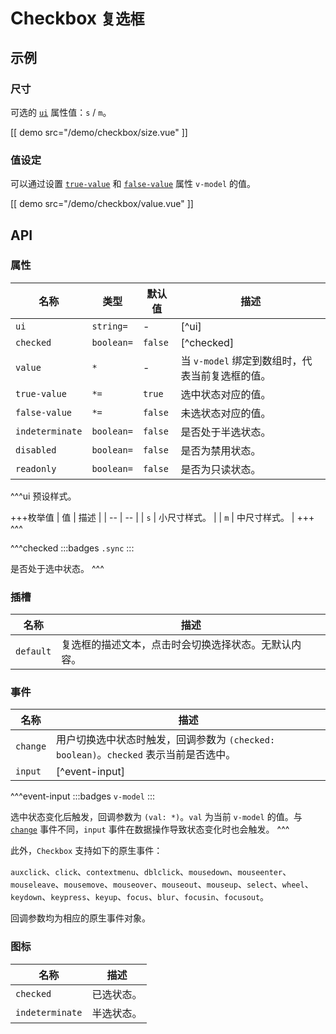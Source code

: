 # Checkbox <small>复选框</small>

## 示例

### 尺寸

可选的 [`ui`](#props-ui) 属性值：`s` / `m`。

[[ demo src="/demo/checkbox/size.vue" ]]

### 值设定

可以通过设置 [`true-value`](#props-true-value) 和 [`false-value`](#props-false-value) 属性 `v-model` 的值。

[[ demo src="/demo/checkbox/value.vue" ]]

## API

### 属性

| 名称 | 类型 | 默认值 | 描述 |
| -- | -- | -- | -- |
| ``ui`` | `string=` | - | [^ui] |
| ``checked`` | `boolean=` | `false` | [^checked] |
| ``value`` | `*` | - | 当 `v-model` 绑定到数组时，代表当前复选框的值。 |
| ``true-value`` | `*=` | `true` | 选中状态对应的值。 |
| ``false-value`` | `*=` | `false` | 未选状态对应的值。 |
| ``indeterminate`` | `boolean=` | `false` | 是否处于半选状态。 |
| ``disabled`` | `boolean=` | `false` | 是否为禁用状态。 |
| ``readonly`` | `boolean=` | `false` | 是否为只读状态。 |

^^^ui
预设样式。

+++枚举值
| 值 | 描述 |
| -- | -- |
| `s` | 小尺寸样式。 |
| `m` | 中尺寸样式。 |
+++
^^^

^^^checked
:::badges
`.sync`
:::

是否处于选中状态。
^^^

### 插槽

| 名称 | 描述 |
| -- | -- |
| ``default`` | 复选框的描述文本，点击时会切换选择状态。无默认内容。 |

### 事件

| 名称 | 描述 |
| -- | -- |
| ``change`` | 用户切换选中状态时触发，回调参数为 `(checked: boolean)`。`checked` 表示当前是否选中。 |
| ``input`` | [^event-input] |

^^^event-input
:::badges
`v-model`
:::

选中状态变化后触发，回调参数为 `(val: *)`。`val` 为当前 `v-model` 的值。与 [`change`](#events-change) 事件不同，`input` 事件在数据操作导致状态变化时也会触发。
^^^

此外，`Checkbox` 支持如下的原生事件：

`auxclick`、`click`、`contextmenu`、`dblclick`、`mousedown`、`mouseenter`、`mouseleave`、`mousemove`、`mouseover`、`mouseout`、`mouseup`、`select`、`wheel`、`keydown`、`keypress`、`keyup`、`focus`、`blur`、`focusin`、`focusout`。

回调参数均为相应的原生事件对象。

### 图标

| 名称 | 描述 |
| -- | -- |
| ``checked`` | 已选状态。 |
| ``indeterminate`` | 半选状态。 |
